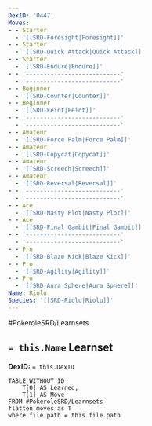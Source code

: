 ```yaml
---
DexID: '0447'
Moves:
- - Starter
  - '[[SRD-Foresight|Foresight]]'
- - Starter
  - '[[SRD-Quick Attack|Quick Attack]]'
- - Starter
  - '[[SRD-Endure|Endure]]'
- - '---------------------------'
  - '---------------------------'
- - Beginner
  - '[[SRD-Counter|Counter]]'
- - Beginner
  - '[[SRD-Feint|Feint]]'
- - '---------------------------'
  - '---------------------------'
- - Amateur
  - '[[SRD-Force Palm|Force Palm]]'
- - Amateur
  - '[[SRD-Copycat|Copycat]]'
- - Amateur
  - '[[SRD-Screech|Screech]]'
- - Amateur
  - '[[SRD-Reversal|Reversal]]'
- - '---------------------------'
  - '---------------------------'
- - Ace
  - '[[SRD-Nasty Plot|Nasty Plot]]'
- - Ace
  - '[[SRD-Final Gambit|Final Gambit]]'
- - '---------------------------'
  - '---------------------------'
- - Pro
  - '[[SRD-Blaze Kick|Blaze Kick]]'
- - Pro
  - '[[SRD-Agility|Agility]]'
- - Pro
  - '[[SRD-Aura Sphere|Aura Sphere]]'
Name: Riolu
Species: '[[SRD-Riolu|Riolu]]'
---
```


#PokeroleSRD/Learnsets

## `= this.Name` Learnset

**DexID:** `= this.DexID`

```dataview
TABLE WITHOUT ID
    T[0] AS Learned,
    T[1] AS Move
FROM #PokeroleSRD/Learnsets
flatten moves as T
where file.path = this.file.path
```

